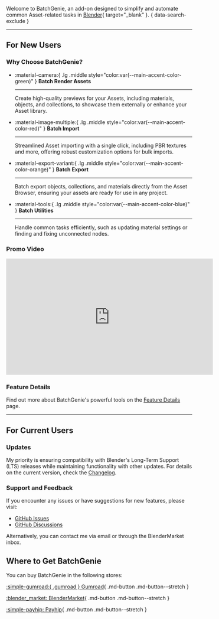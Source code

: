 Welcome to BatchGenie, an add-on designed to simplify and automate common Asset-related tasks in [Blender](https://www.blender.org/){ target="_blank" }.
{ data-search-exclude }

---


## For New Users

### Why Choose BatchGenie?

<div class="grid cards grid_custom" markdown>

-   :material-camera:{ .lg .middle style="color:var(--main-accent-color-green)" } __Batch Render Assets__

    ---

    Create high-quality previews for your Assets, including materials, objects, and collections, to showcase them externally or enhance your Asset library.


-   :material-image-multiple:{ .lg .middle style="color:var(--main-accent-color-red)" } __Batch Import__

    ---

    Streamlined Asset importing with a single click, including PBR textures and more, offering robust customization options for bulk imports.

</div>

<div class="grid cards grid_custom"  markdown>

-   :material-export-variant:{ .lg .middle style="color:var(--main-accent-color-orange)" } __Batch Export__

    ---

    Batch export objects, collections, and materials directly from the Asset Browser, ensuring your assets are ready for use in any project.


-   :material-tools:{ .lg .middle style="color:var(--main-accent-color-blue)" } __Batch Utilities__

    ---

    Handle common tasks efficiently, such as updating material settings or finding and fixing unconnected nodes.

</div>



### Promo Video

<div class="youtube-wrapper">
    <iframe id="videoPlayer" width="560" height="315" src="https://www.youtube.com/embed/o1rj7gl_im4?rel=0" frameborder="0" allowfullscreen></iframe>
</div>



### Feature Details

Find out more about BatchGenie's powerful tools on the [Feature Details](feature-details.md) page.


---


## For Current Users

### Updates

My priority is ensuring compatibility with Blender's Long-Term Support (LTS) releases while maintaining functionality with other updates.
For details on the current version, check the [Changelog](changelog.md).

### Support and Feedback

If you encounter any issues or have suggestions for new features, please visit:

- [GitHub Issues](https://github.com/roberddd/BatchGenie/issues)
- [GitHub Discussions](https://github.com/roberddd/BatchGenie/discussions)

Alternatively, you can contact me via email or through the BlenderMarket inbox.


## Where to Get BatchGenie

You can buy BatchGenie in the following stores:

<div class="grid" markdown>

[:simple-gumroad:{ .gumroad } Gumroad](https://roberd.gumroad.com/l/BatchGenie){ .md-button .md-button--stretch }

[:blender_market: BlenderMarket](https://blendermarket.com/products/batchgenie){ .md-button .md-button--stretch }

[:simple-payhip: Payhip](https://shop.roberd.net/b/tv3QV){ .md-button .md-button--stretch }

</div>

<!--
## Support and Feedback

If you encounter any issues or have suggestions for new features, please visit the [Issues](https://github.com/roberddd/BatchGenie/issues) and [Discussions](https://github.com/roberddd/BatchGenie/discussions) pages on GitHub. These are the primary portals for support and feedback. Additionally, you can contact me via email or through the BlenderMarket inbox. Your feedback is invaluable in helping me improve BatchGenie. -->
